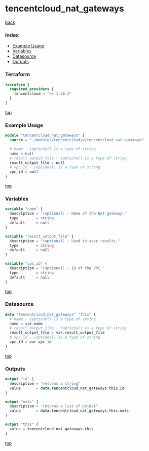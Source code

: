 # tencentcloud_nat_gateways

[back](../tencentcloud.md)

### Index

- [Example Usage](#example-usage)
- [Variables](#variables)
- [Datasource](#datasource)
- [Outputs](#outputs)

### Terraform

```terraform
terraform {
  required_providers {
    tencentcloud = ">= 1.56.1"
  }
}
```

[top](#index)

### Example Usage

```terraform
module "tencentcloud_nat_gateways" {
  source = "./modules/tencentcloud/d/tencentcloud_nat_gateways"

  # name - (optional) is a type of string
  name = null
  # result_output_file - (optional) is a type of string
  result_output_file = null
  # vpc_id - (optional) is a type of string
  vpc_id = null
}
```

[top](#index)

### Variables

```terraform
variable "name" {
  description = "(optional) - Name of the NAT gateway."
  type        = string
  default     = null
}

variable "result_output_file" {
  description = "(optional) - Used to save results."
  type        = string
  default     = null
}

variable "vpc_id" {
  description = "(optional) - ID of the VPC."
  type        = string
  default     = null
}
```

[top](#index)

### Datasource

```terraform
data "tencentcloud_nat_gateways" "this" {
  # name - (optional) is a type of string
  name = var.name
  # result_output_file - (optional) is a type of string
  result_output_file = var.result_output_file
  # vpc_id - (optional) is a type of string
  vpc_id = var.vpc_id
}
```

[top](#index)

### Outputs

```terraform
output "id" {
  description = "returns a string"
  value       = data.tencentcloud_nat_gateways.this.id
}

output "nats" {
  description = "returns a list of object"
  value       = data.tencentcloud_nat_gateways.this.nats
}

output "this" {
  value = tencentcloud_nat_gateways.this
}
```

[top](#index)